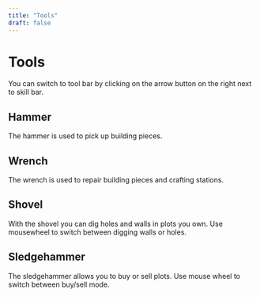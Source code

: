 ```yaml
---
title: "Tools"
draft: false
---
```

# Tools

You can switch to tool bar by clicking on the arrow button on the right next to skill bar.

## Hammer

The hammer is used to pick up building pieces.

## Wrench

The wrench is used to repair building pieces and crafting stations.

## Shovel

With the shovel you can dig holes and walls in plots you own. Use mousewheel to switch between digging walls or holes.

## Sledgehammer

The sledgehammer allows you to buy or sell plots. Use mouse wheel to switch between buy/sell mode.
